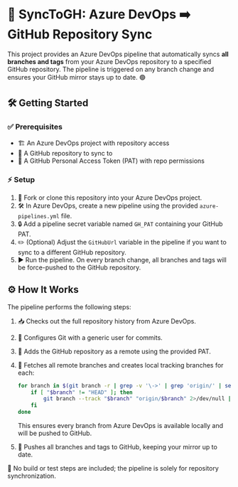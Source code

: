 

# 🚀 SyncToGH: Azure DevOps ➡️ GitHub Repository Sync

This project provides an Azure DevOps pipeline that automatically syncs **all branches and tags** from your Azure DevOps repository to a specified GitHub repository. The pipeline is triggered on any branch change and ensures your GitHub mirror stays up to date. 🟢



## 🛠️ Getting Started


### ✅ Prerequisites
- 🏗️ An Azure DevOps project with repository access
- 🐙 A GitHub repository to sync to
- 🔑 A GitHub Personal Access Token (PAT) with repo permissions


### ⚡ Setup
1. 🍴 Fork or clone this repository into your Azure DevOps project.
2. 🛠️ In Azure DevOps, create a new pipeline using the provided `azure-pipelines.yml` file.
3. 🔒 Add a pipeline secret variable named `GH_PAT` containing your GitHub PAT.
4. ✏️ (Optional) Adjust the `GitHubUrl` variable in the pipeline if you want to sync to a different GitHub repository.
5. ▶️ Run the pipeline. On every branch change, all branches and tags will be force-pushed to the GitHub repository.



## ⚙️ How It Works

The pipeline performs the following steps:
1. 📥 Checks out the full repository history from Azure DevOps.
2. 👤 Configures Git with a generic user for commits.
3. 🔗 Adds the GitHub repository as a remote using the provided PAT.
4. 🔄 Fetches all remote branches and creates local tracking branches for each:

	 ```sh
	 for branch in $(git branch -r | grep -v '\->' | grep 'origin/' | sed 's/origin\///'); do
		 if [ "$branch" != "HEAD" ]; then
			 git branch --track "$branch" "origin/$branch" 2>/dev/null || true
		 fi
	 done
	 ```
	 This ensures every branch from Azure DevOps is available locally and will be pushed to GitHub.

5. 🚀 Pushes all branches and tags to GitHub, keeping your mirror up to date.

🧪 No build or test steps are included; the pipeline is solely for repository synchronization.





